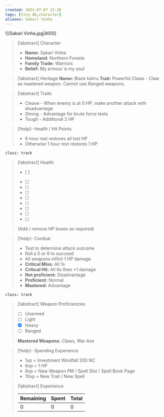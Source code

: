 ```yaml
---
created: 2023-07-07 22:28
tags: [tiny-d6,character]
aliases: Sakari Vinha
---
```

![[Sakari Vinha.jpg|400]]

> [!abstract] Character
> - **Name:** Sakari Vinha
> - **Homeland:** Northern Forests
> - **Family Trade:** Warriors
> - **Belief:** My armour is my soul

> [!abstract] Heritage
> **Name:** Black kahru
> **Trait:** Powerful Claws - Claw as mastered weapon. Cannot use Ranged weapons.

> [!abstract] Traits
> - Cleave - When enemy is at 0 HP, make another attack with disadvantage
> - Strong - Advantage for brute force tests
> - Tough - Additional 2 HP

> [!help]- Health / Hit Points
> - 6 hour rest restores all lost HP
> - Otherwise 1 hour rest restores 1 HP

`class: track`
> [!abstract] Health
> - [ ] 
> - [ ] 
> - [ ] 
> - [ ] 
> - [ ] 
> - [ ] 
> - [ ] 
> - [ ] 
> - [ ] 
> 
> (Add / remove HP boxes as required)

> [!help]- Combat
> - Test to determine attack outcome
> - Roll a 5 or 6 to succeed
> - All weapons inflict 1 HP damage
> - **Critical Miss:** All 1s
> - **Critical Hit:** All 6s then +1 damage
> - **Not proficient:** Disadvantage
> - **Proficient:** Normal
> - **Mastered:** Advantage

`class: track`
> [!abstract] Weapon Proficiencies
> - [ ] Unarmed
> - [ ] Light
> - [x] Heavy
> - [ ] Ranged
>
> **Mastered Weapons:** Claws, War Axe

> [!help]- Spending Experience
> - 1xp = Investment Windfall 200 NC  
> - 6xp = 1 HP
> - 8xp = New Weapon PM / Spell Slot / Spell Book Page  
> - 10xp = New Trait / New Spell  

> [!abstract] Experience
> 
> | Remaining | Spent | Total |
> | -- | -- | -- |
> | 0 | 0 | 0 |